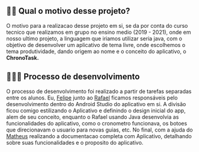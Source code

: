## 🐱‍🏍 Qual o motivo desse projeto?

O motivo para a realizacao desse projeto em si, se da por conta do curso tecnico que realizamos em grupo no ensino medio (2019 -  2021), onde em nosso ultimo projeto, a linguagem que iriamos utilizar seria java, com o objetivo de desenvolver um aplicativo de tema livre, onde escolhemos o tema produtividade, dando origem ao nome e o conceito do aplicativo, o **ChronoTask.**

## 👨🏽‍💻 Processo de desenvolvimento

O processo de desenvolvimento foi realizado a partir de tarefas separadas entre os alunos. Eu, [Felipe](https://github.com/Muratawga) junto ao [Rafael](https://github.com/Perkelion) ficamos responsáveis pelo desenvolvimento dentro do Android Studio do aplicativo em si. A divisão ficou comigo estilizando o Aplicativo e definindo o design inicial do app, alem de seu conceito, enquanto o Rafael usando Java desenvolvia as funcionalidades do aplicativo, como o cronometro funcionava, os botoes que direcionavam o usuario para novas guias, etc. No final, com a ajuda do [Matheus](https://github.com/Matheus767) realizando a documentacao completa com Aplicativo, detalhando sobre suas funcionalidades e o proposito do aplicativo.

